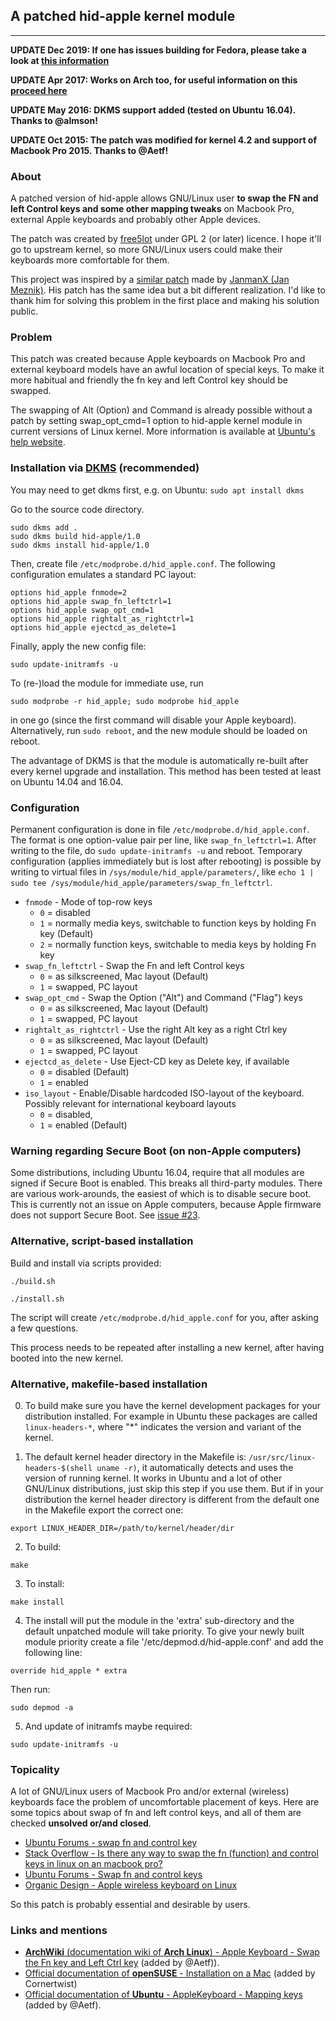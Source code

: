 ## A patched hid-apple kernel module
----------
__UPDATE Dec 2019: If one has issues building for Fedora, please take a look at [this information](https://github.com/free5lot/hid-apple-patched/issues/55)__

__UPDATE Apr 2017: Works on Arch too, for useful information on this [proceed here](https://github.com/free5lot/hid-apple-patched/issues/31)__

__UPDATE May 2016: DKMS support added (tested on Ubuntu 16.04). Thanks to @almson!__

__UPDATE Oct 2015: The patch was modified for kernel 4.2 and support of Macbook Pro 2015. Thanks to @Aetf!__


### About

A patched version of hid-apple allows GNU/Linux user **to swap the FN and left Control keys and some other mapping tweaks** on Macbook Pro, external Apple keyboards and probably other Apple devices.

The patch was created by [free5lot](https://github.com/free5lot) under GPL 2 (or later) licence. I hope it'll go to upstream kernel, so more GNU/Linux users could make their keyboards more comfortable for them.

This project was inspired by a [similar patch](https://github.com/JanmanX/HID-Apple) made by [JanmanX (Jan Meznik)](https://github.com/JanmanX). His patch has the same idea but a bit different realization. I'd like to thank him for solving this problem in the first place and making his solution public.


### Problem

This patch was created because Apple keyboards on Macbook Pro and external keyboard models have an awful location of special keys. To make it more habitual and friendly the fn key and left Control key should be swapped.

The swapping of Alt (Option) and Command is already possible without a patch by setting swap_opt_cmd=1 option to hid-apple kernel module in current versions of Linux kernel.
More information is available at [Ubuntu's help website](https://help.ubuntu.com/community/AppleKeyboard#Mapping_keys_.28Insert.2C_Alt.2C_Cmd.2C_etc..29).


### Installation via [DKMS](https://en.wikipedia.org/wiki/Dynamic_Kernel_Module_Support) (recommended)

You may need to get dkms first, e.g. on Ubuntu: `sudo apt install dkms`

Go to the source code directory.
```
sudo dkms add .
sudo dkms build hid-apple/1.0
sudo dkms install hid-apple/1.0
```
Then, create file `/etc/modprobe.d/hid_apple.conf`. The following configuration emulates a standard PC layout:
```
options hid_apple fnmode=2
options hid_apple swap_fn_leftctrl=1
options hid_apple swap_opt_cmd=1
options hid_apple rightalt_as_rightctrl=1
options hid_apple ejectcd_as_delete=1
```
Finally, apply the new config file:
```
sudo update-initramfs -u
```
To (re-)load the module for immediate use, run
```
sudo modprobe -r hid_apple; sudo modprobe hid_apple
```
in one go (since the first command will disable your Apple keyboard). Alternatively, run `sudo reboot`, and the new module should be loaded on reboot.

The advantage of DKMS is that the module is automatically re-built after every kernel upgrade and installation. This method has been tested at least on Ubuntu 14.04 and 16.04.


### Configuration

Permanent configuration is done in file `/etc/modprobe.d/hid_apple.conf`. The format is one option-value pair per line, like `swap_fn_leftctrl=1`. After writing to the file, do `sudo update-initramfs -u` and reboot.
Temporary configuration (applies immediately but is lost after rebooting) is possible by writing to virtual files in `/sys/module/hid_apple/parameters/`, like `echo 1 | sudo tee /sys/module/hid_apple/parameters/swap_fn_leftctrl`.

- `fnmode` - Mode of top-row keys
  - `0` = disabled
  - `1` = normally media keys, switchable to function keys by holding Fn key (Default)
  - `2` = normally function keys, switchable to media keys by holding Fn key
- `swap_fn_leftctrl` - Swap the Fn and left Control keys
  - `0` = as silkscreened, Mac layout (Default)
  - `1` = swapped, PC layout
- `swap_opt_cmd` - Swap the Option (\"Alt\") and Command (\"Flag\") keys
  - `0` = as silkscreened, Mac layout (Default)
  - `1` = swapped, PC layout
- `rightalt_as_rightctrl` - Use the right Alt key as a right Ctrl key
  - `0` = as silkscreened, Mac layout (Default)
  - `1` = swapped, PC layout
- `ejectcd_as_delete` - Use Eject-CD key as Delete key, if available
  - `0` = disabled (Default)
  - `1` = enabled
- `iso_layout` - Enable/Disable hardcoded ISO-layout of the keyboard. Possibly relevant for international keyboard layouts
  - `0` = disabled, 
  - `1` = enabled (Default)


### Warning regarding Secure Boot (on non-Apple computers)

Some distributions, including Ubuntu 16.04, require that all modules are signed if Secure Boot is enabled. This breaks all third-party modules. There are various work-arounds, the easiest of which is to disable secure boot. This is currently not an issue on Apple computers, because Apple firmware does not support Secure Boot. See [issue #23](https://github.com/free5lot/hid-apple-patched/issues/23).


### Alternative, script-based installation

Build and install via scripts provided:
```
./build.sh

./install.sh
```
The script will create `/etc/modprobe.d/hid_apple.conf` for you, after asking a few questions.

This process needs to be repeated after installing a new kernel, after having booted into the new kernel.


### Alternative, makefile-based installation

0. To build make sure you have the kernel development packages for your
distribution installed. For example in Ubuntu these packages are called `linux-headers-*`, where "*" indicates the version and variant of the kernel.

1. The default kernel header directory in the Makefile is:
`/usr/src/linux-headers-$(shell uname -r)`, it automatically detects and uses the version of running kernel. 
It works in Ubuntu and a lot of other GNU/Linux distributions, just skip this step if you use them.
But if in your distribution the kernel header directory is different from the default one in
the Makefile export the correct one:
```
export LINUX_HEADER_DIR=/path/to/kernel/header/dir
```
2. To build:
```
make
```
3. To install:
```
make install
```
4. The install will put the module in the 'extra' sub-directory and the
default unpatched module will take priority. To give your newly built
module priority create a file '/etc/depmod.d/hid-apple.conf' and add
the following line:
```
override hid_apple * extra
```
Then run:
```
sudo depmod -a
```
5. And update of initramfs maybe required:
```
sudo update-initramfs -u
```


### Topicality

A lot of GNU/Linux users of Macbook Pro and/or external (wireless) keyboards face the problem of uncomfortable placement of keys.
Here are some topics about swap of fn and left control keys, and all of them are checked **unsolved or/and closed**.
- [Ubuntu Forums - swap fn and control key](http://ubuntuforums.org/showthread.php?t=785643)
- [Stack Overflow - Is there any way to swap the fn (function) and control keys in linux on an macbook pro?](https://stackoverflow.com/questions/4767895/is-there-any-way-to-swap-the-fn-function-and-control-keys-in-linux-on-an-macbo)
- [Ubuntu Forums - Swap fn and control keys](http://ubuntuforums.org/showthread.php?t=2176248) 
- [Organic Design - Apple wireless keyboard on Linux](http://www.organicdesign.co.nz/Apple_wireless_keyboard_on_Linux)

So this patch is probably essential and desirable by users.


### Links and mentions
- [**ArchWiki** (documentation wiki of **Arch Linux**) - Apple Keyboard - Swap the Fn key and Left Ctrl key](https://wiki.archlinux.org/index.php/Apple_Keyboard#Use_a_patch_to_hid-apple) (added by @Aetf)).
- [Official documentation of **openSUSE** - Installation on a Mac](https://en.opensuse.org/SDB:Installation_on_a_Mac#Other_things) (added by Cornertwist)
- [Official documentation of **Ubuntu** - AppleKeyboard - Mapping keys](https://help.ubuntu.com/community/AppleKeyboard#Mapping_keys_.28Insert.2C_Alt.2C_Cmd.2C_etc..29) (added by @Aetf).

